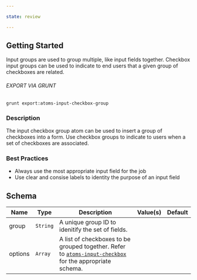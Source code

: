 ```yaml
---

state: review

---
```


## Getting Started

Input groups are used to group multiple, like input fields together. Checkbox input groups can be used to indicate to end users that a given group of checkboxes are related.

###### EXPORT VIA GRUNT

```
grunt export:atoms-input-checkbox-group
```


### Description

The input checkbox group atom can be used to insert a group of checkboxes into a form. Use checkbox groups to indicate to users when a set of checkboxes are associated.


### Best Practices

- Always use the most appropriate input field for the job
- Use clear and consise labels to identity the purpose of an input field


## Schema

| Name        | Type      | Description                                           | Value(s)            | Default   |
|-------------|-----------|-------------------------------------------------------|---------------------|-----------|
| group       | `String`  | A unique group ID to idenitify the set of fields.     |                     |           |
| options     | `Array`   | A list of checkboxes to be grouped together. Refer to [`atoms-input-checkbox`][atoms-input-checkbox] for the appropriate schema. |        |       |


[atoms-input-checkbox]: /patterns/20-atoms-forms-04-input-checkbox/20-atoms-forms-04-input-checkbox.html
